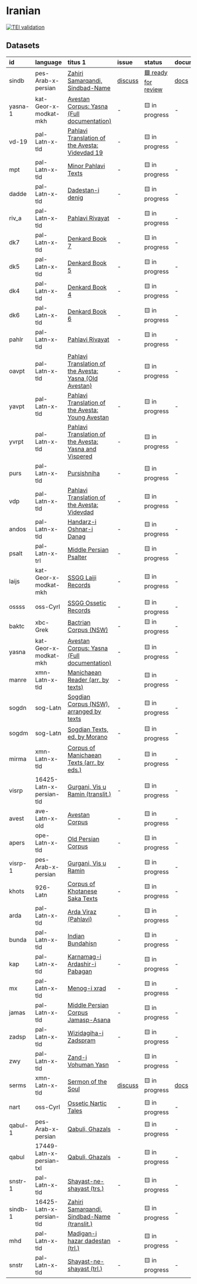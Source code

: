 # Iranian
[![TEI validation](https://github.com/TITUS-2-0/iranian/actions/workflows/validate_data.yaml/badge.svg?branch=main)](https://github.com/TITUS-2-0/iranian/actions/workflows/validate_data.yaml)
## Datasets
| id      | language                 | titus 1                                                                                                                                  | issue                                                    | status                                                             | documentation                                                       |
|:--------|:-------------------------|:-----------------------------------------------------------------------------------------------------------------------------------------|:---------------------------------------------------------|:-------------------------------------------------------------------|:--------------------------------------------------------------------|
| sindb   | pes-Arab-x-persian       | [Zahiri Samarqandi, Sindbad-Name](http://titus.uni-frankfurt.de/texte/etca/iran/niran/npers/sindbad/sindb.htm)                           | [discuss](https://github.com/TITUS-2-0/iranian/issues/3) | [🟦 ready for review](https://github.com/TITUS-2-0/iranian/pull/4) | [docs](https://titus2.uni-frankfurt.de/docs/tei/iranian.html#sindb) |
| yasna-1 | kat-Geor-x-modkat-mkh    | [Avestan Corpus: Yasna (Full documentation)](http://titus.uni-frankfurt.de/texte/etcs/iran/airan/avesta/yasna/yasna/yasna.htm)           | -                                                        | 🟨 in progress                                                     | -                                                                   |
| vd-19   | pal-Latn-x-tld           | [Pahlavi Translation of the Avesta: Videvdad 19](http://titus.uni-frankfurt.de/texte/etcs/iran/miran/mpers/avpt/vd-19p/vd-19.htm)        | -                                                        | 🟨 in progress                                                     | -                                                                   |
| mpt     | pal-Latn-x-tld           | [Minor Pahlavi Texts](http://titus.uni-frankfurt.de/texte/etcs/iran/miran/mpers/mpt/mpt.htm)                                             | -                                                        | 🟨 in progress                                                     | -                                                                   |
| dadde   | pal-Latn-x-tld           | [Dadestan-i denig](http://titus.uni-frankfurt.de/texte/etcs/iran/miran/mpers/dadden/dadde.htm)                                           | -                                                        | 🟨 in progress                                                     | -                                                                   |
| riv_a   | pal-Latn-x-tld           | [Pahlavi Rivayat](http://titus.uni-frankfurt.de/texte/etcs/iran/miran/mpers/riv_af/riv_a.htm)                                            | -                                                        | 🟨 in progress                                                     | -                                                                   |
| dk7     | pal-Latn-x-tld           | [Denkard Book 7](http://titus.uni-frankfurt.de/texte/etcs/iran/miran/mpers/dk7/dk7.htm)                                                  | -                                                        | 🟨 in progress                                                     | -                                                                   |
| dk5     | pal-Latn-x-tld           | [Denkard Book 5](http://titus.uni-frankfurt.de/texte/etcs/iran/miran/mpers/dk5/dk5.htm)                                                  | -                                                        | 🟨 in progress                                                     | -                                                                   |
| dk4     | pal-Latn-x-tld           | [Denkard Book 4](http://titus.uni-frankfurt.de/texte/etcs/iran/miran/mpers/dk4/dk4.htm)                                                  | -                                                        | 🟨 in progress                                                     | -                                                                   |
| dk6     | pal-Latn-x-tld           | [Denkard Book 6](http://titus.uni-frankfurt.de/texte/etcs/iran/miran/mpers/dk6/dk6.htm)                                                  | -                                                        | 🟨 in progress                                                     | -                                                                   |
| pahlr   | pal-Latn-x-tld           | [Pahlavi Rivayat](http://titus.uni-frankfurt.de/texte/etcs/iran/miran/mpers/pahlriv/pahlr.htm)                                           | -                                                        | 🟨 in progress                                                     | -                                                                   |
| oavpt   | pal-Latn-x-tld           | [Pahlavi Translation of the Avesta: Yasna (Old Avestan)](http://titus.uni-frankfurt.de/texte/etcs/iran/miran/mpers/avpt/oavpt/oavpt.htm) | -                                                        | 🟨 in progress                                                     | -                                                                   |
| yavpt   | pal-Latn-x-tld           | [Pahlavi Translation of the Avesta: Young Avestan](http://titus.uni-frankfurt.de/texte/etcs/iran/miran/mpers/avpt/yavpt/yavpt.htm)       | -                                                        | 🟨 in progress                                                     | -                                                                   |
| yvrpt   | pal-Latn-x-tld           | [Pahlavi Translation of the Avesta: Yasna and Vispered](http://titus.uni-frankfurt.de/texte/etcs/iran/miran/mpers/avpt/yvrpt/yvrpt.htm)  | -                                                        | 🟨 in progress                                                     | -                                                                   |
| purs    | pal-Latn-x-tld           | [Pursishniha](http://titus.uni-frankfurt.de/texte/etcs/iran/miran/mpers/avpt/purs/purs.htm)                                              | -                                                        | 🟨 in progress                                                     | -                                                                   |
| vdp     | pal-Latn-x-tld           | [Pahlavi Translation of the Avesta: Videvdad](http://titus.uni-frankfurt.de/texte/etcs/iran/miran/mpers/avpt/vdp/vdp.htm)                | -                                                        | 🟨 in progress                                                     | -                                                                   |
| andos   | pal-Latn-x-tld           | [Handarz-i Oshnar-i Danag](http://titus.uni-frankfurt.de/texte/etcs/iran/miran/mpers/andoshn/andos.htm)                                  | -                                                        | 🟨 in progress                                                     | -                                                                   |
| psalt   | pal-Latn-x-trl           | [Middle Persian Psalter](http://titus.uni-frankfurt.de/texte/etcs/iran/miran/mpers/psalter/psalt.htm)                                    | -                                                        | 🟨 in progress                                                     | -                                                                   |
| laijs   | kat-Geor-x-modkat-mkh    | [SSGG Laiji Records](http://titus.uni-frankfurt.de/texte/etce/iran/niran/laiji/laijssgg/laijs.htm)                                       | -                                                        | 🟨 in progress                                                     | -                                                                   |
| ossss   | oss-Cyrl                 | [SSGG Ossetic Records](http://titus.uni-frankfurt.de/texte/etce/iran/niran/osset/ossssgg/ossss.htm)                                      | -                                                        | 🟨 in progress                                                     | -                                                                   |
| baktc   | xbc-Grek                 | [Bactrian Corpus (NSW)](http://titus.uni-frankfurt.de/texte/etcs/iran/miran/baktr/baktcorp/baktc.htm)                                    | -                                                        | 🟨 in progress                                                     | -                                                                   |
| yasna   | kat-Geor-x-modkat-mkh    | [Avestan Corpus: Yasna (Full documentation)](http://titus.uni-frankfurt.de/texte/etcs/iran/airan/avesta/yasna/yasnavar/yasna.htm)        | -                                                        | 🟨 in progress                                                     | -                                                                   |
| manre   | xmn-Latn-x-tld           | [Manichaean Reader (arr. by texts)](http://titus.uni-frankfurt.de/texte/etcs/iran/miran/manich/manreadc/manre.htm)                       | -                                                        | 🟨 in progress                                                     | -                                                                   |
| sogdn   | sog-Latn                 | [Sogdian Corpus (NSW), arranged by texts](http://titus.uni-frankfurt.de/texte/etcs/iran/miran/sogd/sogdnswc/sogdn.htm)                   | -                                                        | 🟨 in progress                                                     | -                                                                   |
| sogdm   | sog-Latn                 | [Sogdian Texts, ed. by Morano](http://titus.uni-frankfurt.de/texte/etcs/iran/miran/sogd/sogdmor/sogdm.htm)                               | -                                                        | 🟨 in progress                                                     | -                                                                   |
| mirma   | xmn-Latn-x-tld           | [Corpus of Manichaean Texts (arr. by eds.)](http://titus.uni-frankfurt.de/texte/etcs/iran/miran/manich/mirmankb/mirma.htm)               | -                                                        | 🟨 in progress                                                     | -                                                                   |
| visrp   | 16425-Latn-x-persian-tld | [Gurgani, Vis u Ramin (translit.)](http://titus.uni-frankfurt.de/texte/etca/iran/niran/npers/visrpx/visrp.htm)                           | -                                                        | 🟨 in progress                                                     | -                                                                   |
| avest   | ave-Latn-x-old           | [Avestan Corpus](http://titus.uni-frankfurt.de/texte/etcs/iran/airan/avesta/avest.htm)                                                   | -                                                        | 🟨 in progress                                                     | -                                                                   |
| apers   | ope-Latn-x-tld           | [Old Persian Corpus](http://titus.uni-frankfurt.de/texte/etcs/iran/airan/apers/apers.htm)                                                | -                                                        | 🟨 in progress                                                     | -                                                                   |
| visrp-1 | pes-Arab-x-persian       | [Gurgani, Vis u Ramin](http://titus.uni-frankfurt.de/texte/etca/iran/niran/npers/visrp/visrp.htm)                                        | -                                                        | 🟨 in progress                                                     | -                                                                   |
| khots   | 926-Latn                 | [Corpus of Khotanese Saka Texts](http://titus.uni-frankfurt.de/texte/etcs/iran/miran/khot/khotsak/khots.htm)                             | -                                                        | 🟨 in progress                                                     | -                                                                   |
| arda    | pal-Latn-x-tld           | [Arda Viraz (Pahlavi)](http://titus.uni-frankfurt.de/texte/etcs/iran/miran/mpers/arda/arda.htm)                                          | -                                                        | 🟨 in progress                                                     | -                                                                   |
| bunda   | pal-Latn-x-tld           | [Indian Bundahisn](http://titus.uni-frankfurt.de/texte/etcs/iran/miran/mpers/bundahis/bunda.htm)                                         | -                                                        | 🟨 in progress                                                     | -                                                                   |
| kap     | pal-Latn-x-tld           | [Karnamag-i Ardashir-i Pabagan](http://titus.uni-frankfurt.de/texte/etcs/iran/miran/mpers/kap/kap.htm)                                   | -                                                        | 🟨 in progress                                                     | -                                                                   |
| mx      | pal-Latn-x-tld           | [Menog-i xrad](http://titus.uni-frankfurt.de/texte/etcs/iran/miran/mpers/mx/mx.htm)                                                      | -                                                        | 🟨 in progress                                                     | -                                                                   |
| jamas   | pal-Latn-x-tld           | [Middle Persian Corpus Jamasp-Asana](http://titus.uni-frankfurt.de/texte/etcs/iran/miran/mpers/jamasp/jamas.htm)                         | -                                                        | 🟨 in progress                                                     | -                                                                   |
| zadsp   | pal-Latn-x-tld           | [Wizidagiha-i Zadspram](http://titus.uni-frankfurt.de/texte/etcs/iran/miran/mpers/zadspram/zadsp.htm)                                    | -                                                        | 🟨 in progress                                                     | -                                                                   |
| zwy     | pal-Latn-x-tld           | [Zand-i Vohuman Yasn](http://titus.uni-frankfurt.de/texte/etcs/iran/miran/mpers/zwy/zwy.htm)                                             | -                                                        | 🟨 in progress                                                     | -                                                                   |
| serms   | xmn-Latn-x-tld           | [Sermon of the Soul](http://titus.uni-frankfurt.de/texte/etcs/iran/miran/manich/sermseel/serms.htm)                                      | [discuss](https://github.com/TITUS-2-0/iranian/issues/2) | 🟨 in progress                                                     | [docs](https://titus2.uni-frankfurt.de/docs/tei/iranian.html#serms) |
| nart    | oss-Cyrl                 | [Ossetic Nartic Tales](http://titus.uni-frankfurt.de/texte/etcs/iran/niran/oss/nart/nart.htm)                                            | -                                                        | 🟨 in progress                                                     | -                                                                   |
| qabul-1 | pes-Arab-x-persian       | [Qabuli, Ghazals](http://titus.uni-frankfurt.de/texte/etcs/iran/niran/npers/qabuli/qabuliy/qabul.htm)                                    | -                                                        | 🟨 in progress                                                     | -                                                                   |
| qabul   | 17449-Latn-x-persian-txl | [Qabuli, Ghazals](http://titus.uni-frankfurt.de/texte/etcs/iran/niran/npers/qabuli/qabulix/qabul.htm)                                    | -                                                        | 🟨 in progress                                                     | -                                                                   |
| snstr-1 | pal-Latn-x-tld           | [Shayast-ne-shayast (trs.)](http://titus.uni-frankfurt.de/texte/etcs/iran/miran/mpers/snstrs/snstr.htm)                                  | -                                                        | 🟨 in progress                                                     | -                                                                   |
| sindb-1 | 16425-Latn-x-persian-tld | [Zahiri Samarqandi, Sindbad-Name (translit.)](http://titus.uni-frankfurt.de/texte/etca/iran/niran/npers/sindbadx/sindb.htm)              | -                                                        | 🟨 in progress                                                     | -                                                                   |
| mhd     | pal-Latn-x-tld           | [Madigan-i hazar dadestan (trl.)](http://titus.uni-frankfurt.de/texte/etcs/iran/miran/mpers/mhd/mhd.htm)                                 | -                                                        | 🟨 in progress                                                     | -                                                                   |
| snstr   | pal-Latn-x-tld           | [Shayast-ne-shayast (trl.)](http://titus.uni-frankfurt.de/texte/etcs/iran/miran/mpers/snstrl/snstr.htm)                                  | -                                                        | 🟨 in progress                                                     | -                                                                   |